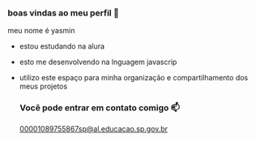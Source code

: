 ### boas vindas ao meu perfil 💙

meu nome é yasmin

- estou estudando na alura
- esto me desenvolvendo na lnguagem javascrip
- utilizo este espaço para minha organização e compartilhamento dos meus projetos
  
  ### Você pode entrar em contato comigo 📫

  00001089755867sp@al.educacao.sp.gov.br
